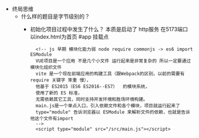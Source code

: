 - 终局思维
    - 什么样的题目是字节级别的？
        - 初始化项目过程中发生了什么？
            本质是启动了 http服务 在5173端口 以index.html为首页
            #app 挂载点 

                <!-- js 早期 模块化能力弱 node require commonjs -> es6 import ESModule
                VUE项目是一个应用 不是几个小文件 运行起来是非常复杂的 所以一定要通过模块化组织文件
                vite 是一个现在前端应用的构建工具（跟Webpack的区别，以前的需要有 require 关键字 笨重 慢），
                他基于 ES2015（ES6 ES2016--ES7）  的模块系统，
                使用了新的 ES 标准，
                无需依赖其它工具，同时支持开发环境和胜场环境构建。
                main.js是一个单点入口，引入依赖文件和各个模块，项目就运行起来了 
                type="module" 告诉浏览器以 ESModule 来解析文件的依赖，也就是告诉他这个文件有import
                -->
                <script type="module" src="/src/main.js"></script>